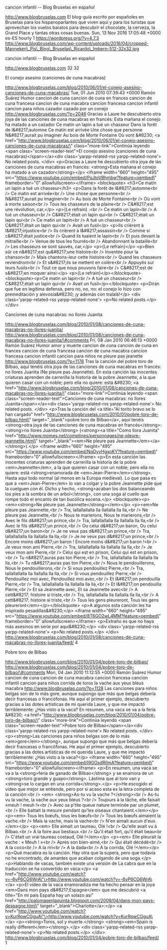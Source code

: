 cancion infantil -- Blog Bruselas en español

http://www.blogbruselas.com El blog-guía escrito por españoles en
Bruselas para los hispanoparlantes que viven aquí y para los turistas
que aprovechan los vuelos baratos para descubrir el chocolate, la
cerveza, la Grand Place y tantas otras cosas buenas. Sun, 13 Nov 2016
17:05:48 +0000 es-ES hourly 1 https://wordpress.org/?v=4.7.3
http://www.blogbruselas.com/wp-content/uploads/2016/04/cropped-Manneken\_Pis\_Blog\_Bruselas\_Ricardo\_Imbern-512-32x32.jpg

cancion infantil -- Blog Bruselas en español

http://www.blogbruselas.com 32 32

El conejo asesino (canciones de cuna macabras)

http://www.blogbruselas.com/blog/2010/06/01/el-conejo-asesino-canciones-de-cuna-macabras/
Tue, 01 Jun 2010 07:39:43 +0000 Ramón Suárez Humor cancion de cuna
cancion de cuna en frances cancion de cuna francesa cancion de cuna
macabra cancion francesa cancion infantil cancion para niños cazador
cazado por un conejo http://www.blogbruselas.com/?p=2046 Gracias a Laure
he descubierto otra joya de las canciones de cuna macabras en francés:
Esta mañana el conejo ha matado a un cazador Ce matin un lapin a tué un
chasseur Dans la forêt de l&\#8217;automne Ce matin est arrivée Une
chose que personne N&\#8217;aurait pu imaginer Au bois de Morte Fontaine
Où vont &\#8230; \<a
href=\"http://www.blogbruselas.com/blog/2010/06/01/el-conejo-asesino-canciones-de-cuna-macabras/\"
class=\"more-link\"\>Continúa leyendo \<span
class=\"screen-reader-text\"\>El conejo asesino (canciones de cuna
macabras)\</span\>\</a\>\<div class=\'yarpp-related-rss
yarpp-related-none\'\> No related posts. \</div\> \<p\>Gracias a Laure
he descubierto otra joya de las canciones de cuna macabras en francés:
\<strong\>Esta mañana el conejo ha matado a un cazador\</strong\>\</p\>
\<iframe width=\"660\" height=\"495\"
src=\"https://www.youtube.com/embed/PsJtoVBhmbw?feature=oembed\"
frameborder=\"0\" allowfullscreen\>\</iframe\> \<blockquote\> \<h3\>Ce
matin un lapin a tué un chasseur\</h3\> \<p\>Dans la forêt de
l&\#8217;automne\<br /\> Ce matin est arrivée\<br /\> Une chose que
personne\<br /\> N&\#8217;aurait pu imaginer\<br /\> Au bois de Morte
Fontaine\<br /\> Où vont à morte saison\<br /\> Tous les chasseurs de la
plaine\<br /\> C&\#8217;est une révolution, car,\</p\> \<p\>{Le refrain}
:\<br /\> Ce matin un lapin\<br /\> A tué un chasseur\<br /\>
C&\#8217;était un lapin qui\<br /\> C&\#8217;était un lapin qui\<br /\>
Ce matin un lapin\<br /\> A tué un chasseur\<br /\> C&\#8217;était un
lapin qui\<br /\> Avait un fusil\</p\> \<p\>Ils crièrent à
l&\#8217;injustice\<br /\> Ils crièrent à l&\#8217;assassin\<br /\>
Comme si c&\#8217;était justice\<br /\> Quand ils tuaient le lapin\<br
/\> Et puis devant la mitraille\<br /\> Venue de tous les fourrés\<br
/\> Abandonnant la bataille\<br /\> Les chasseurs se sont sauvés,
car,\</p\> \<p\>{Le refrain}\</p\> \<p\>Bien sûr ce n&\#8217;est
qu&\#8217;une histoire\<br /\> Inventée pour la chanson\<br /\> Mais
chantons-leur cette histoire\<br /\> Quand les chasseurs reviendront\<br
/\> Et s&\#8217;ils se mettent en colère\<br /\> Appuyés sur leurs
fusils\<br /\> Tout ce que nous pouvons faire\<br /\> C&\#8217;est de
s&\#8217;en moquer ainsi:\</p\> \<p\>{Le refrain}\</p\>\</blockquote\>
\<blockquote\>\<p\>Ce matin un lapin\<br /\> A tué un chasseur\<br /\>
C&\#8217;était un lapin qui\<br /\> Avait un fusil\</p\>\</blockquote\>
\<p\>Dirán que fue en legítima defensa, pero no, no, no: el conejo lo
hizo con premeditación y alevosía&\#8230; ¡y además con tralalá!\</p\>
\<div class=\'yarpp-related-rss yarpp-related-none\'\> \<p\>No related
posts.\</p\> \</div\>

Canciones de cuna macabras: no llores Juanita

http://www.blogbruselas.com/blog/2010/01/08/canciones-de-cuna-macabras-no-llores-juanita/
http://www.blogbruselas.com/blog/2010/01/08/canciones-de-cuna-macabras-no-llores-juanita/\#comments
Fri, 08 Jan 2010 06:46:13 +0000 Ramón Suárez Humor amor y muerte cancion
de cuna cancion de cuna en frances cancion de cuna francesa cancion de
cuna macabra cancion francesa cancion infantil cancion para niños ne
pleure pas jeanette http://www.blogbruselas.com/?p=1178 Tras la canción
del pobre toro de Bilbao, aquí tenéis otra joya de las canciones de cuna
macabras en francés: no llores Juanita (Ne pleure pas Jeannette). En
esta canción las inocentes criaturas aprenden de carrerilla la historia
de la pobre Jeannette, a la que quieren casar con un noble; pero ella no
quiere: está &\#8230; \<a
href=\"http://www.blogbruselas.com/blog/2010/01/08/canciones-de-cuna-macabras-no-llores-juanita/\"
class=\"more-link\"\>Continúa leyendo \<span
class=\"screen-reader-text\"\>Canciones de cuna macabras: no llores
Juanita\</span\>\</a\>\<div class=\'yarpp-related-rss
yarpp-related-none\'\> No related posts. \</div\> \<p\>Tras la canción
del \<a title=\"Al torito bravo se lo han cargado\"
href=\"http://www.blogbruselas.com/2010/01/pobre-toro-de-bilbao.html\"
target=\"\_blank\"\>pobre toro de Bilbao\</a\>, aquí tenéis
\<strong\>otra joya de las canciones de cuna macabras en
francés\</strong\>: \<strong\>no llores Juanita\</strong\>
(\<strong\>\<a title=\"Como llora Juanita\"
href=\"http://www.momes.net/comptines/personnages/ne-pleure-jeannette.html\"
target=\"\_blank\"\>\<em\>Ne pleure pas
Jeannette\</em\>\</a\>\</strong\>).\</p\> \<iframe width=\"660\"
height=\"495\"
src=\"https://www.youtube.com/embed/NqDyvHgxoKY?feature=oembed\"
frameborder=\"0\" allowfullscreen\>\</iframe\> \<p\>En esta canción las
inocentes criaturas aprenden de carrerilla la historia de la pobre
\<em\>Jeannette\</em\>, a la que quieren casar con un noble; pero ella
no quiere: está \<strong\>enamorada de
\<em\>Jean-Pierre\</em\>\</strong\>. Hasta aquí todo normal (al menos en
la Europa medieval). Lo que pasa es que a \<em\>Jean-Pierre\</em\> lo
van a colgar y la pobre Jeannette pide que la cuelguen con él. Dicho y
hecho, \<strong\>acaban los dos balanceando los pies a la sombra de un
arbol\</strong\>, con una soga al cuello que rompe todo el encanto de
tan bucólica escena.\</p\> \<blockquote\>\<p\>\<em\>\<strong\>Ne pleure
pas Jeannette\</strong\>\</em\>\</p\> \<p\>\<em\>Ne pleure pas
Jeannette,\<br /\> Tra, lallallallalla lla llallalla lla lla,\<br /\> Ne
pleure pas Jeannette,\<br /\> Nous te marierons, Nous te marierons,\<br
/\> Avec le fils d&\#8217;un prince,\<br /\> Tra, lallallallalla lla
llallalla lla lla,\<br /\> Avec le fils d&\#8217;un prince,\<br /\> Ou
celui d&\#8217;un baron, Ou celui d&\#8217;un baron\<br /\> Je ne veux
pas d&\#8217;un prince,\<br /\> Tra, lallallallalla lla llallalla lla
lla,\<br /\> Je ne veux pas d&\#8217;un prince,\<br /\> Encore moins
d&\#8217;un baron ! Encore moins d&\#8217;un baron !\<br /\> Je veux mon
ami Pierre,\<br /\> Tra, lallallallalla lla llallalla lla lla,\<br /\>
Je veux mon ami Pierre,\<br /\> Celui qui est en prison, Celui qui est
en prison,\<br /\> Tu n&\#8217;auras pas ton Pierre,\<br /\> Tra,
lallallallalla lla llallalla lla lla,\<br /\> Tu n&\#8217;auras pas ton
Pierre,\<br /\> Nous le pendouillerons, Nous le pendouillerons,\<br /\>
Si vous pendouillez Pierre,\<br /\> Tra, lallallallalla lla llallalla
lla lla,\<br /\> Si vous pendouillez Pierre,\<br /\> Pendouillez moi
avec, Pendouillez moi avec,\<br /\> Et l&\#8217;on pendouilla
Pierre,\<br /\> Tra, lallallallalla lla llallalla lla lla,\<br /\> Et
l&\#8217;on pendouilla Pierre,\<br /\> Et sa Jeannette avec, Et sa
Jeannette avec\<br /\> A cett&\#8217; histoire si triste,\<br /\> Tra,
lallallallalla lla llallalla lla lla,\<br /\> A cett&\#8217; histoire si
triste,\<br /\> Tous les gens pleureront, Tous les gens
pleureront\</em\>\</p\>\</blockquote\> \<p\>A algunos esta canción les
ha inspirado pesadillas&\#8230;\</p\> \<iframe width=\"660\"
height=\"495\"
src=\"https://www.youtube.com/embed/8T6GO2wL4MM?feature=oembed\"
frameborder=\"0\" allowfullscreen\>\</iframe\> \<p\>Extraño es que no
haya más asesinos en serie por aquí&\#8230;\</p\> \<div
class=\'yarpp-related-rss yarpp-related-none\'\> \<p\>No related
posts.\</p\> \</div\>
http://www.blogbruselas.com/blog/2010/01/08/canciones-de-cuna-macabras-no-llores-juanita/feed/
4

Pobre toro de Bilbao

http://www.blogbruselas.com/blog/2010/01/04/pobre-toro-de-bilbao/
http://www.blogbruselas.com/blog/2010/01/04/pobre-toro-de-bilbao/\#comments
Mon, 04 Jan 2010 11:12:55 +0000 Ramón Suárez Humor cancion de cuna
cancion de cuna macabra cancion francesa cancion infantil cancion para
niños corrida de toros la vache aux yeux bleus macabra
http://www.blogbruselas.com/?p=1128 Las canciones para niños belgas son
de lo más gore, aunque supongo que más que belgas debería decir
francesas o francófonas. He aquí el primer ejemplo, descubierto gracias
a las dotes artísticas de mi querida Laure, y que me impactó
terriblemente: ¿Has visto a la vaca? En resumen, una vaca se va a la
feria &\#8230; \<a
href=\"http://www.blogbruselas.com/blog/2010/01/04/pobre-toro-de-bilbao/\"
class=\"more-link\"\>Continúa leyendo \<span
class=\"screen-reader-text\"\>Pobre toro de Bilbao\</span\>\</a\>\<div
class=\'yarpp-related-rss yarpp-related-none\'\> No related posts.
\</div\> \<p\>\<strong\>Las canciones para niños belgas son de lo más
\<em\>gore\</em\>\</strong\>, aunque supongo que más que belgas debería
decir francesas o francófonas. He aquí el primer ejemplo, descubierto
gracias a las dotes artísticas de mi querida Laure, y que me impactó
terriblemente: ¿Has visto a la vaca?\</p\> \<iframe width=\"660\"
height=\"495\"
src=\"https://www.youtube.com/embed/I9GOsdRIlmA?feature=oembed\"
frameborder=\"0\" allowfullscreen\>\</iframe\> \<p\>En resumen, una vaca
se va a la \<strong\>feria de ganado de Bilbao\</strong\> y se enamora
de un \<strong\>toro grande y guapo\</strong\>. Lástima que al toro van
y \<strong\>se lo cargan en una corrida\</strong\>.\</p\> \<p\>He
escogido el vídeo que mejor se entiende, pero por si acaso esta es la
letra completa de la canción:\<br /\> \<em\> \<strong\>As-tu vu la vache
?\</strong\>\<br /\> As-tu vu la vache, la vache aux yeux bleus ?\<br
/\> Toujours à la tâche, elle faisait «meuh ! meuh !»\<br /\> Avec sa
p'tite queue nature terminée par un plumet,\<br /\> Elle battait la
mesure pendant qu'les oiseaux chantaient.\</em\>\</p\> \<p\>\<em\> Tous
les bœufs, tous les bœufs\<br /\> Tous les bœufs aimaient la vache.\<br
/\> Mais la vache, mais la vache\<br /\> N'en aimait aucun
d'eux.\</em\>\</p\> \<p\>\<em\> Elle aimait un taureau, Olé !\<br /\>
Qu'elle avait vu à Bilbao.\<br /\> A la foire aux bestiaux.\<br /\>
Qu'il était fort, qu'il était beau\<br /\> C'était un vrai taureau
costaud, Olé !\</em\>\</p\> \<p\>\<em\> Elle pleurait la vache : « Meuh
! »\<br /\> Après son bien-aimé,\<br /\> Qui était décédé\<br /\> A la
coco\<br /\> A la riri\<br /\> A la dada\<br /\> A la corrida, Olé
!\</em\>\</p\> \<p\>Qué macabra es la canción. Hay otra que la supera,
pero que todavía no he encontrado, de amantes que acaban colgando de una
soga.\</p\> \<p\>Hablando de vacas, también existe una versión de La
cabra que en la traducción se ha convertido en vaca:\</p\> \<a
href=\"http://www.youtube.com/watch?v=-6yP6CG6WrA\"\>http://www.youtube.com/watch?v=-6yP6CG6WrA\</a\>
\<p\>El vídeo de la vaca enamoradiza me ha hecho pensar en la joya
\<em\>Dans mon pays d&\#8217;Espagne\</em\> que me descubrió \<a
title=\"En mi país España hay un solazo así\"
href=\"http://palomasenlaquinta.blogspot.com/2009/04/dans-mon-pays-despagne.html\"
target=\"\_blank\"\>Charlotte\</a\>:\</p\> \<a
href=\"http://www.youtube.com/watch?v=KurRpwCGguA\"\>http://www.youtube.com/watch?v=KurRpwCGguA\</a\>
\<p\>\<strong\>Toros, sol y muerte.\</strong\> \<strong\>\<em\>Spain is
really different\</em\>\</strong\>.\</p\> \<div
class=\'yarpp-related-rss yarpp-related-none\'\> \<p\>No related
posts.\</p\> \</div\>
http://www.blogbruselas.com/blog/2010/01/04/pobre-toro-de-bilbao/feed/ 1
